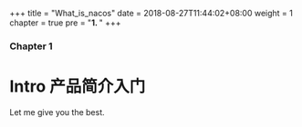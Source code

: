 +++
title = "What_is_nacos"
date = 2018-08-27T11:44:02+08:00
weight = 1
chapter = true
pre = "<b>1. </b>"
+++

### Chapter 1

# Intro 产品简介入门

Let me give you the best.